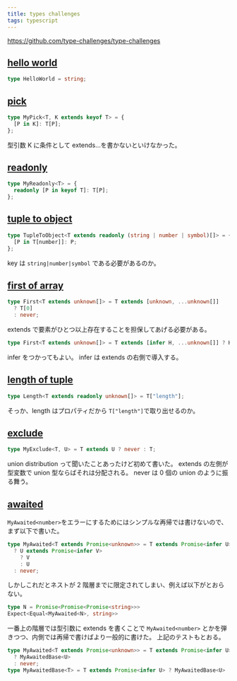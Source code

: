 ```yaml
---
title: types challenges
tags: typescript
---
```


https://github.com/type-challenges/type-challenges

## [hello world](https://github.com/type-challenges/type-challenges/blob/main/questions/00013-warm-hello-world/README.md)

```typescript
type HelloWorld = string;
```

## [pick](https://github.com/type-challenges/type-challenges/blob/main/questions/00004-easy-pick/README.md)

```typescript
type MyPick<T, K extends keyof T> = {
  [P in K]: T[P];
};
```

型引数 K に条件として extends...を書かないといけなかった。

## [readonly](https://github.com/type-challenges/type-challenges/blob/main/questions/00007-easy-readonly/README.md)

```typescript
type MyReadonly<T> = {
  readonly [P in keyof T]: T[P];
};
```

## [tuple to object](https://github.com/type-challenges/type-challenges/blob/main/questions/00011-easy-tuple-to-object/README.md)

```typescript
type TupleToObject<T extends readonly (string | number | symbol)[]> = {
  [P in T[number]]: P;
};
```

key は `string|number|symbol` である必要があるのか。

## [first of array](https://github.com/type-challenges/type-challenges/blob/main/questions/00014-easy-first/README.md)

```typescript
type First<T extends unknown[]> = T extends [unknown, ...unknown[]]
  ? T[0]
  : never;
```

extends で要素がひとつ以上存在することを担保してあげる必要がある。

```typescript
type First<T extends unknown[]> = T extends [infer H, ...unknown[]] ? H : never;
```

infer をつかってもよい。
infer は extends の右側で導入する。

## [length of tuple](https://github.com/type-challenges/type-challenges/blob/main/questions/00018-easy-tuple-length/README.md)

```typescript
type Length<T extends readonly unknown[]> = T["length"];
```

そっか、length はプロパティだから `T["length"]`で取り出せるのか。

## [exclude](https://github.com/type-challenges/type-challenges/blob/main/questions/00043-easy-exclude/README.md)

```typescript
type MyExclude<T, U> = T extends U ? never : T;
```

union distribution って聞いたことあったけど初めて書いた。
extends の左側が型変数で union 型ならばそれは分配される。
never は 0 個の union のように振る舞う。

## [awaited](https://github.com/type-challenges/type-challenges/blob/main/questions/00189-easy-awaited/README.md)

`MyAwaited<number>`をエラーにするためにはシンプルな再帰では書けないので、まず以下で書いた。

```typescript
type MyAwaited<T extends Promise<unknown>> = T extends Promise<infer U>
  ? U extends Promise<infer V>
    ? V
    : U
  : never;
```

しかしこれだとネストが 2 階層までに限定されてしまい、例えば以下がとおらない。

```typescript
type N = Promise<Promise<Promise<string>>>
Expect<Equal<MyAwaited<N>, string>>
```

一番上の階層では型引数に extends を書くことで `MyAwaited<number>` とかを弾きつつ、内側では再帰で書けばより一般的に書けた。
上記のテストもとおる。

```typescript
type MyAwaited<T extends Promise<unknown>> = T extends Promise<infer U>
  ? MyAwaitedBase<U>
  : never;
type MyAwaitedBase<T> = T extends Promise<infer U> ? MyAwaitedBase<U> : T;
```
